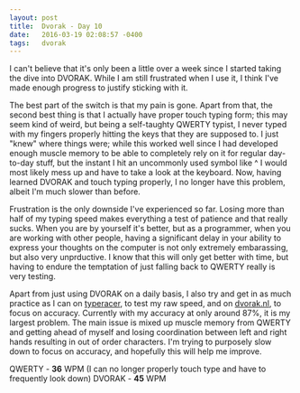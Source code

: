```yaml
---
layout: post
title:  Dvorak - Day 10
date:   2016-03-19 02:08:57 -0400
tags:   dvorak
---
```

I can't believe that it's only been a little over a week since I started taking the dive into DVORAK. While I am still frustrated when I use it, I think I've made enough progress to justify sticking with it.

The best part of the switch is that my pain is gone. Apart from that, the second best thing is that I actually have proper touch typing form; this may seem kind of weird, but being a self-taughty QWERTY typist, I never typed with my fingers properly hitting the keys that they are supposed to. I just "knew" where things were; while this worked well since I had developed enough muscle memory to be able to completely rely on it for regular day-to-day stuff, but the instant I hit an uncommonly used symbol like ^ I would most likely mess up and have to take a look at the keyboard. Now, having learned DVORAK and touch typing properly, I no longer have this problem, albeit I'm much slower than before.

Frustration is the only downside I've experienced so far. Losing more than half of my typing speed makes everything a test of patience and that really sucks. When you are by yourself it's better, but as a programmer, when you are working with other people, having a significant delay in your ability to express your thoughts on the computer is not only extremely embarassing, but also very unprductive. I know that this will only get better with time, but having to endure the temptation of just falling back to QWERTY really is very testing.

Apart from just using DVORAK on a daily basis, I also try and get in as much practice as I can on [typeracer](http://typeracer.com), to test my raw speed, and on [dvorak.nl](http://dvorak.nl), to focus on accuracy. Currently with my accuracy at only around 87%, it is my largest problem. The main issue is mixed up muscle memory from QWERTY and getting ahead of myself and losing coordination between left and right hands resulting in out of order characters. I'm trying to purposely slow down to focus on accuracy, and hopefully this will help me improve.

QWERTY - **36** WPM (I can no longer properly touch type and have to frequently look down)
DVORAK - **45** WPM
